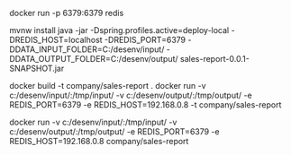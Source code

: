 docker run -p 6379:6379 redis

mvnw install
java -jar -Dspring.profiles.active=deploy-local -DREDIS_HOST=localhost -DREDIS_PORT=6379 -DDATA_INPUT_FOLDER=C:/desenv/input/ -DDATA_OUTPUT_FOLDER=C:/desenv/output/ sales-report-0.0.1-SNAPSHOT.jar

docker build -t company/sales-report .
docker run -v c:/desenv/input/:/tmp/input/ -v c:/desenv/output/:/tmp/output/ -e REDIS_PORT=6379 -e REDIS_HOST=192.168.0.8 -t company/sales-report

docker run -v c:/desenv/input/:/tmp/input/ -v c:/desenv/output/:/tmp/output/ -e REDIS_PORT=6379 -e REDIS_HOST=192.168.0.8 company/sales-report